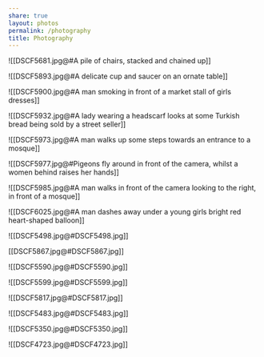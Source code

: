 ```yaml
---
share: true
layout: photos
permalink: /photography
title: Photography
---
```



![[DSCF5681.jpg@#A pile of chairs, stacked and chained up]]

![[DSCF5893.jpg@#A delicate cup and saucer on an ornate table]]

![[DSCF5900.jpg@#A man smoking in front of a market stall of girls dresses]]

![[DSCF5932.jpg@#A lady wearing a headscarf looks at some Turkish bread being sold by a street seller]]

![[DSCF5973.jpg@#A man walks up some steps towards an entrance to a mosque]]

![[DSCF5977.jpg@#Pigeons fly around in front of the camera, whilst a women behind raises her hands]]

![[DSCF5985.jpg@#A man walks in front of the camera looking to the right, in front of a mosque]]

![[DSCF6025.jpg@#A man dashes away under a young girls bright red heart-shaped balloon]]

![[DSCF5498.jpg@#DSCF5498.jpg]]

[[DSCF5867.jpg@#DSCF5867.jpg]]

![[DSCF5590.jpg@#DSCF5590.jpg]]

![[DSCF5599.jpg@#DSCF5599.jpg]]

![[DSCF5817.jpg@#DSCF5817.jpg]]

![[DSCF5483.jpg@#DSCF5483.jpg]]

![[DSCF5350.jpg@#DSCF5350.jpg]]

![[DSCF4723.jpg@#DSCF4723.jpg]]

